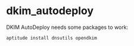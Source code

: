dkim_autodeploy
===============

DKIM AutoDeploy needs some packages to work:

    aptitude install dnsutils opendkim
